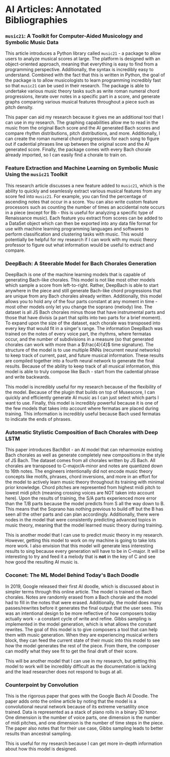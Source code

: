 # AI Articles: Annotated Bibliographies

### `music21`: A Toolkit for Computer-Aided Musicology and Symbolic Music Data

This article introduces a Python library called `music21` - a package to allow users to analyze musical scores at large. The platform is designed with an object-oriented approach, meaning that everything is easy to find from a programming perspective. Additionally, the syntax is incredibly easy to understand. Combined with the fact that this is written in Python, the goal of the package is to allow musicologists to learn programming incredibly fast so that `music21` can be used in their research. The package is able to undertake various music theory tasks such as write roman numeral chord progressions, iterate over notes in a specific part in a score, and generate graphs comparing various musical features throughout a piece such as pitch density. 

This paper can aid my research because it gives me an additional tool that I can use in my research. The graphing capabilities allow me to read in the music from the original Bach score and the AI generated Bach scores and compare rhythm distributions, pitch distributions, and more. Additionally, I can create the roman numeral chord progressions for each song to figure out if cadential phrases line up between the original score and the AI generated score. Finally, the package comes with every Bach chorale already imported, so I can easily find a chorale to train on.

### Feature Extraction and Machine Learning on Symbolic Music Using the `music21` Toolkit

This research article discusses a new feature added to `music21`, which is the ability to quickly and seamlessly extract various musical features from any score fed into `music21`. For example, you can find the percentage of ascending notes that occur in a score. You can also write custom feature processors such as counting the number of times an accidental note occurs in a piece (except for Bb - this is useful for analyzing a specific type of Renaissance music). Each feature you extract from scores can be added to a DataSet object which can then be exported into any data file format for use with machine learning programming languages and softwares to perform classification and clustering tasks with music. This would potentially be helpful for my research if I can work with my music theory professor to figure out what information would be useful to extract and compare.

### DeepBach: A Steerable Model for Bach Chorales Generation

DeepBach is one of the machine learning models that is capable of generating Bach-like chorales. This model is not like most other models which sample a score from left-to-right. Rather, DeepBach is able to start anywhere in the piece and still generate Bach-like chord progressions that are unique from any Bach chorales already written. Additionally, this model allows you to hold any of the four parts constant at any moment in time - most other models only let you change the soprano (melody) line. The dataset is all JS Bach chorales minus those that have instrumental parts and those that have divisis (a part that splits into two parts for a brief moment). To expand upon the size of the dataset, each chorale was transposed into every key that would fit in a singer's range. The information DeepBach was trained on the notes of every voice part, the rhythms, where fermatas occur, and the number of subdivisions in a measure (so that generated chorales can work with more than a $\frac{4}{4}$ time signature). The structure of the model is to use multiple RNNs (recurrent neural networks) to keep track of current, past, and future musical information. These results are compiled together into a fourth neural network to generate the final results. Because of the ability to keep track of all musical information, this model is able to truly compose like Bach - start from the cadential phrase and write backwards.

This model is incredibly useful for my research because of the flexibility of the model. Because of the plugin that builds on top of Musescore, I can quickly and efficiently generate AI music as I can just select which parts I want to use. Finally, this model is incredibly powerful because it is one of the few models that takes into account where fermatas are placed during training. This information is incredibly useful because Bach used fermatas to indicate the ends of phrases.

### Automatic Stylistic Composition of Bach Chorales with Deep LSTM

This paper introduces BachBot - an AI model that can reharmonize existing Bach chorales as well as generate completely new compositions in the style of JS Bach. The dataset comes from all chorales written by JS Bach. All chorales are transposed to C-major/A-minor and notes are quantized down to 16th notes. The engineers intentionally did not encode music theory concepts like motifs, phrases, chord inversions, and more in an effort for the model to actively learn music theory throughout its training with minimal prior knowledge. Chord pitches are represented from highest midi pitch to lowest midi pitch (meaning crossing voices are NOT taken into account here). Upon the results of training, the S/A parts experienced more error than the T/B parts because the model predicts from S all the way down to B. This means that the Soprano has nothing previous to build off but the B has seen all the other parts and can plan accordingly. Additionally, there were nodes in the model that were consistently predicting advanced topics in music theory, meaning that the model learned music theory during training. 

This is another model that I can use to predict music theory in my research. However, getting this model to work on my machine is going to take lots more work. I also envision that this model will generate less interesting results to sing because every generation will have to be in C-major. It will be interesting to try and feed it a melody that is **not** in the key of C and see how good the resulting AI music is.


### Coconet: The ML Model Behind Today's Bach Doodle

In 2019, Google released their first AI doodle, which is discussed about in simpler terms through this online article. The model is trained on Bach chorales. Notes are randomly erased from a Bach chorale and the model had to fill in the notes that were erased. Additionally, the model does many passes/rewrites before it generates the final output that the user sees. This was an intentional design to be more reflective of how composers today actually work - a constant cycle of write and refine. Gibbs sampling is implemented in the model generation, which is what allows the constant rewrites. The goal of this model is to give composers a tool that can help them with music generation. When they are experiencing musical writers block, they can feed the current state of their music into this model to see how the model generates the rest of the piece. From there, the composer can modify what they see fit to get the final draft of their score.

This will be another model that I can use in my research, but getting this model to work will be incredibly difficult as the documentation is lacking and the lead researcher does not respond to bugs at all.


### Counterpoint by Convolution

This is the rigorous paper that goes with the Google Bach AI Doodle. The paper adds onto the online article by noting that the model is a convolutional neural network because of its extreme versatility once trained. Data is represented as a stack of piano rolls in a binary 3D tenor. One dimension is the number of voice parts, one dimension is the number of midi pitches, and one dimension is the number of time steps in the piece. The paper also notes that for their use case, Gibbs sampling leads to better results than ancestral sampling. 

This is useful for my research because I can get more in-depth information about how this model is designed.